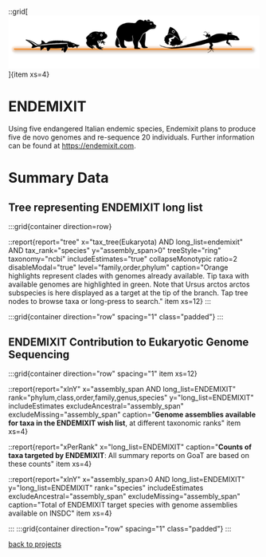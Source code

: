 ::grid[![GoaT](/static/images/logo_ENDEMIXIT.png)]{item xs=4}

# ENDEMIXIT
Using five endangered Italian endemic species, Endemixit plans to produce five de novo genomes and re-sequence 20 individuals. Further information can be found at https://endemixit.com.

# Summary Data

## Tree representing ENDEMIXIT long list

:::grid{container direction=row}

::report{report="tree" x="tax_tree(Eukaryota) AND long_list=endemixit" AND tax_rank="species" y="assembly_span>0" treeStyle="ring" taxonomy="ncbi" includeEstimates="true" collapseMonotypic ratio=2 disableModal="true" level="family,order,phylum" caption="Orange highlights represent clades with genomes already available. Tip taxa with available genomes are highlighted in green. Note that Ursus arctos arctos subspecies is here displayed as a target at the tip of the branch. Tap tree nodes to browse taxa or long-press to search." item xs=12}
:::

:::grid{container direction="row" spacing="1" class="padded"}
:::
## ENDEMIXIT Contribution to Eukaryotic Genome Sequencing

:::grid{container direction="row" spacing="1" item xs=12}

::report{report="xInY" x="assembly_span AND long_list=ENDEMIXIT" rank="phylum,class,order,family,genus,species" y="long_list=ENDEMIXIT" includeEstimates excludeAncestral="assembly_span" excludeMissing="assembly_span" caption="**Genome assemblies available for taxa in the ENDEMIXIT wish list**, at different taxonomic ranks" item xs=4}

::report{report="xPerRank" x="long_list=ENDEMIXIT" caption="**Counts of taxa targeted by ENDEMIXIT**: All summary reports on GoaT are based on these counts" item xs=4}

::report{report="xInY" x="assembly_span>0 AND long_list=ENDEMIXIT" y="long_list=ENDEMIXIT" rank="species" includeEstimates excludeAncestral="assembly_span" excludeMissing="assembly_span" caption="Total of ENDEMIXIT target species with genome assemblies available on INSDC" item xs=4}

:::
:::grid{container direction="row" spacing="1" class="padded"}
:::

[back to projects](/projects)